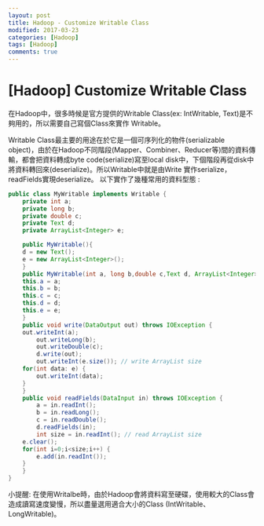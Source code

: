 ```yaml
---
layout: post
title: Hadoop - Customize Writable Class
modified: 2017-03-23
categories: [Hadoop]
tags: [Hadoop]
comments: true
---
```


 # [Hadoop] Customize Writable Class

在Hadoop中，很多時候是官方提供的Writable Class(ex: IntWritable, Text)是不夠用的，所以需要自己寫個Class來實作 Writable。

Writable Class最主要的用途在於它是一個可序列化的物件(serializable object)，由於在Hadoop不同階段(Mapper、Combiner、Reducer等)間的資料傳輸，都會把資料轉成byte code(serialize)寫至local disk中，下個階段再從disk中將資料轉回來(deserialize)。所以Writable中就是由Write 實作serialize，readFields實現deserialize。
以下實作了幾種常用的資料型態 :
```java
public class MyWritable implements Writable {
    private int a;
    private long b;
    private double c;
    private Text d;
    private ArrayList<Integer> e;

    public MyWritable(){
	d = new Text();
	e = new ArrayList<Integer>();
    }
    public MyWritable(int a, long b,double c,Text d, ArrayList<Integer> e){
	this.a = a;
	this.b = b;
	this.c = c;
	this.d = d;
	this.e = e;
    }
    public void write(DataOutput out) throws IOException {
	out.writeInt(a);
        out.writeLong(b);
        out.writeDouble(c);
        d.write(out);
        out.writeInt(e.size()); // write ArrayList size
	for(int data: e) {
	    out.writeInt(data);
	}		 
    }
    public void readFields(DataInput in) throws IOException {
        a = in.readInt();
        b = in.readLong();
        c = in.readDouble();
        d.readFields(in);
        int size = in.readInt(); // read ArrayList size
	e.clear();
	for(int i=0;i<size;i++) {
	    e.add(in.readInt());
	}	 
    }
}
```
小提醒: 在使用Writalbe時，由於Hadoop會將資料寫至硬碟，使用較大的Class會造成讀寫速度變慢，所以盡量選用適合大小的Class (IntWritable、LongWritable)。
